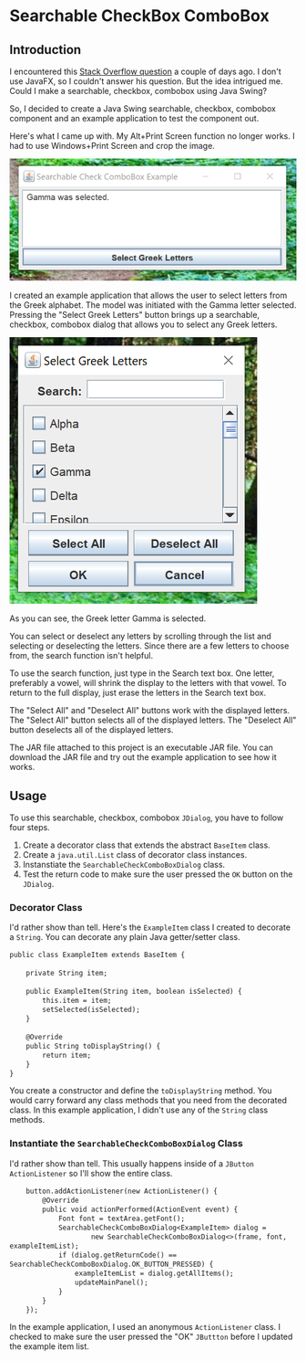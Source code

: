 # Searchable CheckBox ComboBox

## Introduction

I encountered this [Stack Overflow question](https://stackoverflow.com/questions/77742655/how-to-make-a-searchable-checkcombobox-in-javafx-and-controlsfx) a couple of days ago. I don't use JavaFX, so I couldn't answer his question.  But the idea intrigued me.  Could I make a searchable, checkbox, combobox using Java Swing?

So, I decided to create a Java Swing searchable, checkbox, combobox component and an example application to test the component out.

Here's what I came up with.  My Alt+Print Screen function no longer works.  I had to use Windows+Print Screen and crop the image.

![Main Screen](readme-resources/image1.png)

I created an example application that allows the user to select letters from the Greek alphabet.  The model was initiated with the Gamma letter selected.  Pressing the "Select Greek Letters" button brings up a searchable, checkbox, combobox dialog that allows you to select any Greek letters.

![Dialog](readme-resources/image2.png)

As you can see, the Greek letter Gamma is selected.

You can select or deselect any letters by scrolling through the list and selecting or deselecting the letters.  Since there are a few letters to choose from, the search function isn't helpful.

To use the search function, just type in the Search text box.  One letter, preferably a vowel, will shrink the display to the letters with that vowel.  To return to the full display, just erase the letters in the Search text box.

The "Select All" and "Deselect All" buttons work with the displayed letters.  The "Select All" button selects all of the displayed letters.  The "Deselect All" button deselects all of the displayed letters. 

The JAR file attached to this project is an executable JAR file.  You can download the JAR file and try out the example application to see how it works.

## Usage

To use this searchable, checkbox, combobox `JDialog`, you have to follow four steps.

1. Create a decorator class that extends the abstract `BaseItem` class.
2. Create a `java.util.List` class of decorator class instances.
3. Instanstiate the `SearchableCheckComboBoxDialog` class.
4. Test the return code to make sure the user pressed the `OK` button on the `JDialog`.

### Decorator Class

I'd rather show than tell.  Here's the `ExampleItem` class I created to decorate a `String`.  You can decorate any plain Java getter/setter class.

 	public class ExampleItem extends BaseItem {
  		
  		private String item;
  		
  		public ExampleItem(String item, boolean isSelected) {
  			this.item = item;
  			setSelected(isSelected);
  		}

		@Override
		public String toDisplayString() {
			return item;
		}
  	}

You create a constructor and define the `toDisplayString` method.  You would carry forward any class methods that you need from the decorated class.  In this example application, I didn't use any of the `String` class methods.

### Instantiate the `SearchableCheckComboBoxDialog` Class

I'd rather show than tell.  This usually happens inside of a `JButton` `ActionListener` so I'll show the entire class.

		button.addActionListener(new ActionListener() {
			@Override
			public void actionPerformed(ActionEvent event) {
				Font font = textArea.getFont();
				SearchableCheckComboBoxDialog<ExampleItem> dialog = 
						new SearchableCheckComboBoxDialog<>(frame, font, exampleItemList);
				if (dialog.getReturnCode() == SearchableCheckComboBoxDialog.OK_BUTTON_PRESSED) {
					exampleItemList = dialog.getAllItems();
					updateMainPanel();
				}
			}
		});

In the example application, I used an anonymous `ActionListener` class.  I checked to make sure the user pressed the "OK" `JButtton` before I updated the example item list.


